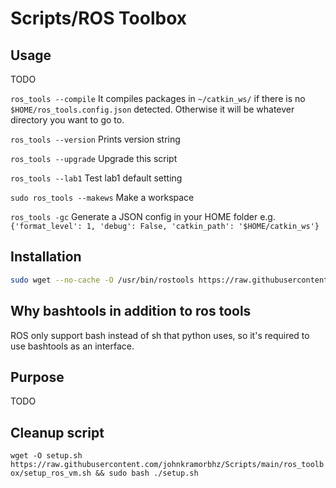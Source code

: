 # Scripts/ROS Toolbox

## Usage

TODO

`ros_tools --compile` It compiles packages in `~/catkin_ws/` if there is no `$HOME/ros_tools.config.json` detected. Otherwise it will be whatever directory you want to go to.

`ros_tools --version` Prints version string

`ros_tools --upgrade` Upgrade this script

`ros_tools --lab1` Test lab1 default setting

`sudo ros_tools --makews` Make a workspace

`ros_tools -gc` Generate a JSON config in your HOME folder e.g. `{'format_level': 1, 'debug': False, 'catkin_path': '$HOME/catkin_ws'}`

## Installation

```bash
sudo wget --no-cache -O /usr/bin/rostools https://raw.githubusercontent.com/johnkramorbhz/Scripts/main/ros_toolbox/ros_tools.py && sudo chmod 777 /usr/bin/rostools && sudo wget --no-cache -O /usr/bin/ros_bashtools https://raw.githubusercontent.com/johnkramorbhz/Scripts/main/ros_toolbox/ros_tools.sh && sudo chmod 777 /usr/bin/ros_bashtools
```

## Why bashtools in addition to ros tools

ROS only support bash instead of sh that python uses, so it's required to use bashtools as an interface.

## Purpose

TODO

## Cleanup script

`wget -O setup.sh https://raw.githubusercontent.com/johnkramorbhz/Scripts/main/ros_toolbox/setup_ros_vm.sh && sudo bash ./setup.sh`